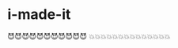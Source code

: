 # **i-made-it**
:smiling_imp::smiling_imp::smiling_imp::smiling_imp::smiling_imp::smiling_imp::smiling_imp::smiling_imp::smiling_imp::smiling_imp::smiling_imp:
:boom::boom::boom::boom::boom::boom::boom::boom::boom::boom::boom::boom::boom::boom:
